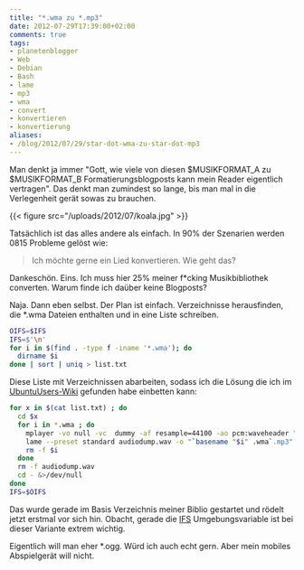 ```yaml
---
title: "*.wma zu *.mp3"
date: 2012-07-29T17:39:00+02:00
comments: true
tags:
- planetenblogger
- Web
- Debian
- Bash
- lame
- mp3
- wma
- convert
- konvertieren
- konvertierung
aliases:
- /blog/2012/07/29/star-dot-wma-zu-star-dot-mp3
---
```


Man denkt ja immer "Gott, wie viele von diesen $MUSIKFORMAT_A zu $MUSIKFORMAT_B
Formatierungsblogposts kann mein Reader eigentlich vertragen".
Das denkt man zumindest so lange, bis man mal in die Verlegenheit gerät sowas zu
brauchen.

{{< figure src="/uploads/2012/07/koala.jpg" >}}

Tatsächlich ist das alles andere als einfach. In 90% der Szenarien werden 0815
Probleme gelöst wie:

> Ich möchte gerne ein Lied konvertieren. Wie geht das?

Dankeschön. Eins. Ich muss hier 25% meiner f*cking Musikbibliothek converten. Warum
finde ich daüber keine Blogposts?

Naja. Dann eben selbst. Der Plan ist einfach. Verzeichnisse herausfinden, die
*.wma Dateien enthalten und in eine Liste schreiben.

``` bash
OIFS=$IFS
IFS=$'\n'
for i in $(find . -type f -iname '*.wma'); do
  dirname $i
done | sort | uniq > list.txt
```

Diese Liste mit Verzeichnissen abarbeiten, sodass ich die Lösung
die ich im [UbuntuUsers-Wiki](http://wiki.ubuntuusers.de/Audiodateien_umwandeln#WMA)
gefunden habe einbetten kann:

``` bash
for x in $(cat list.txt) ; do
  cd $x
  for i in *.wma ; do
    mplayer -vo null -vc  dummy -af resample=44100 -ao pcm:waveheader "$i"
    lame --preset standard audiodump.wav -o "`basename "$i" .wma`.mp3"
    rm -f $i
  done
  rm -f audiodump.wav
  cd - &>/dev/null
done
IFS=$OIFS
```

Das wurde gerade im Basis Verzeichnis meiner Biblio gestartet und rödelt
jetzt erstmal vor sich hin.  Obacht, gerade die
[IFS](http://stackoverflow.com/questions/4128235/bash-shell-scripting-what-is-the-exact-meaning-of-ifs-n)
Umgebungsvariable ist bei dieser Variante extrem wichtig.

Eigentlich will man eher *.ogg. Würd ich auch echt gern. Aber mein mobiles
Abspielgerät will nicht.
